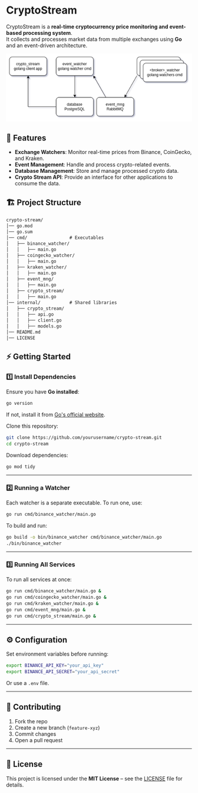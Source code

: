 # CryptoStream

CryptoStream is a **real-time cryptocurrency price monitoring and event-based processing system**.  
It collects and processes market data from multiple exchanges using **Go** and an event-driven architecture.

![Crypto Stream Architecture](https://github.com/gvalderramos/crypto-stream/blob/main/img/crypto_stream.png)

## 🚀 Features
- **Exchange Watchers**: Monitor real-time prices from Binance, CoinGecko, and Kraken.
- **Event Management**: Handle and process crypto-related events.
- **Database Management**: Store and manage processed crypto data.
- **Crypto Stream API**: Provide an interface for other applications to consume the data.

## 🏗️ Project Structure
```
crypto-stream/
│── go.mod
│── go.sum
│── cmd/                # Executables
│   ├── binance_watcher/
│   │   ├── main.go
│   ├── coingecko_watcher/
│   │   ├── main.go
│   ├── kraken_watcher/
│   │   ├── main.go
│   ├── event_mng/
│   │   ├── main.go
│   ├── crypto_stream/
│   │   ├── main.go
│── internal/           # Shared libraries
│   ├── crypto_stream/
│   │   ├── api.go
│   │   ├── client.go
│   │   ├── models.go
│── README.md
│── LICENSE
```

## ⚡ Getting Started
### **1️⃣ Install Dependencies**
Ensure you have **Go installed**:
```bash
go version
```
If not, install it from [Go's official website](https://golang.org/dl/).

Clone this repository:
```bash
git clone https://github.com/yourusername/crypto-stream.git
cd crypto-stream
```

Download dependencies:
```bash
go mod tidy
```

---

### **2️⃣ Running a Watcher**
Each watcher is a separate executable. To run one, use:
```bash
go run cmd/binance_watcher/main.go
```
To build and run:
```bash
go build -o bin/binance_watcher cmd/binance_watcher/main.go
./bin/binance_watcher
```

---

### **3️⃣ Running All Services**
To run all services at once:
```bash
go run cmd/binance_watcher/main.go &
go run cmd/coingecko_watcher/main.go &
go run cmd/kraken_watcher/main.go &
go run cmd/event_mng/main.go &
go run cmd/crypto_stream/main.go &
```

---

## ⚙️ Configuration
Set environment variables before running:
```bash
export BINANCE_API_KEY="your_api_key"
export BINANCE_API_SECRET="your_api_secret"
```
Or use a `.env` file.

---

## 🤝 Contributing
1. Fork the repo  
2. Create a new branch (`feature-xyz`)  
3. Commit changes  
4. Open a pull request  

---

## 📝 License
This project is licensed under the **MIT License** – see the [LICENSE](LICENSE) file for details.

